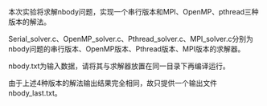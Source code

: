 本次实验将求解nbody问题，实现一个串行版本和MPI、OpenMP、pthread三种版本的解法。

Serial_solver.c、OpenMP_solver.c、Pthread_solver.c、MPI_solver.c分别为nbody问题的串行版本、OpenMP版本、Pthread版本、MPI版本的求解器。

nbody.txt为输入数据，请将其与求解器放置在同一目录下再编译运行。

由于上述4种版本的解法输出结果完全相同，故只提供一个输出文件nbody_last.txt。

